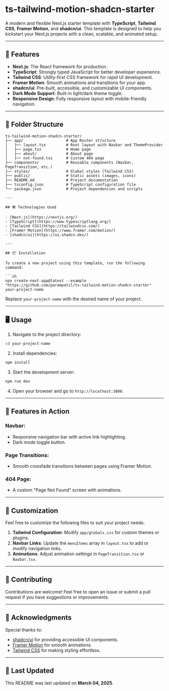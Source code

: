 # ts-tailwind-motion-shadcn-starter

A modern and flexible Next.js starter template with **TypeScript**, **Tailwind CSS**, **Framer Motion**, and **shadcn/ui**. This template is designed to help you kickstart your Next.js projects with a clean, scalable, and animated setup.

---

## 🚀 Features

- **Next.js**: The React framework for production.
- **TypeScript**: Strongly typed JavaScript for better developer experience.
- **Tailwind CSS**: Utility-first CSS framework for rapid UI development.
- **Framer Motion**: Smooth animations and transitions for your app.
- **shadcn/ui**: Pre-built, accessible, and customizable UI components.
- **Dark Mode Support**: Built-in light/dark theme toggle.
- **Responsive Design**: Fully responsive layout with mobile-friendly navigation.

---

## 📂 Folder Structure

```
ts-tailwind-motion-shadcn-starter/
├── app/                   # App Router structure
│   ├── layout.tsx         # Root layout with Navbar and ThemeProvider
│   ├── page.tsx           # Home page
│   ├── about/             # About page
│   ├── not-found.tsx      # Custom 404 page
├── components/            # Reusable components (Navbar, PageTransition, etc.)
├── styles/                # Global styles (Tailwind CSS)
├── public/                # Static assets (images, icons)
├── README.md              # Project documentation
├── tsconfig.json          # TypeScript configuration file
└── package.json           # Project dependencies and scripts

---

## 🛠️ Technologies Used

- [Next.js](https://nextjs.org/)
- [TypeScript](https://www.typescriptlang.org/)
- [Tailwind CSS](https://tailwindcss.com/)
- [Framer Motion](https://www.framer.com/motion/)
- [shadcn/ui](https://ui.shadcn.dev/)

---

## 📦 Installation

To create a new project using this template, run the following command:

```sh
npx create-next-app@latest --example "https://github.com/parampatil/ts-tailwind-motion-shadcn-starter" your-project-name
```

Replace `your-project-name` with the desired name of your project.

---

## 🖥️ Usage

1. Navigate to the project directory:

```sh
cd your-project-name
```

2. Install dependencies:

```sh
npm install
```

3. Start the development server:

```sh
npm run dev
```

4. Open your browser and go to `http://localhost:3000`.

---

## 🌟 Features in Action

### Navbar:
- Responsive navigation bar with active link highlighting.
- Dark mode toggle button.

### Page Transitions:
- Smooth crossfade transitions between pages using Framer Motion.

### 404 Page:
- A custom "Page Not Found" screen with animations.

---

## 📝 Customization

Feel free to customize the following files to suit your project needs:

1. **Tailwind Configuration**: Modify `app/globals.css` for custom themes or plugins.
2. **Navbar Links**: Update the `menuItems` array in `layout.tsx` to add or modify navigation links.
3. **Animations**: Adjust animation settings in `PageTransition.tsx` or `Navbar.tsx`.

---

## 🤝 Contributing

Contributions are welcome! Feel free to open an issue or submit a pull request if you have suggestions or improvements.

---

## 🙏 Acknowledgments

Special thanks to:
- [shadcn/ui](https://ui.shadcn.dev/) for providing accessible UI components.
- [Framer Motion](https://www.framer.com/motion/) for smooth animations.
- [Tailwind CSS](https://tailwindcss.com/) for making styling effortless.

---

## 📅 Last Updated

This README was last updated on **March 04, 2025**.